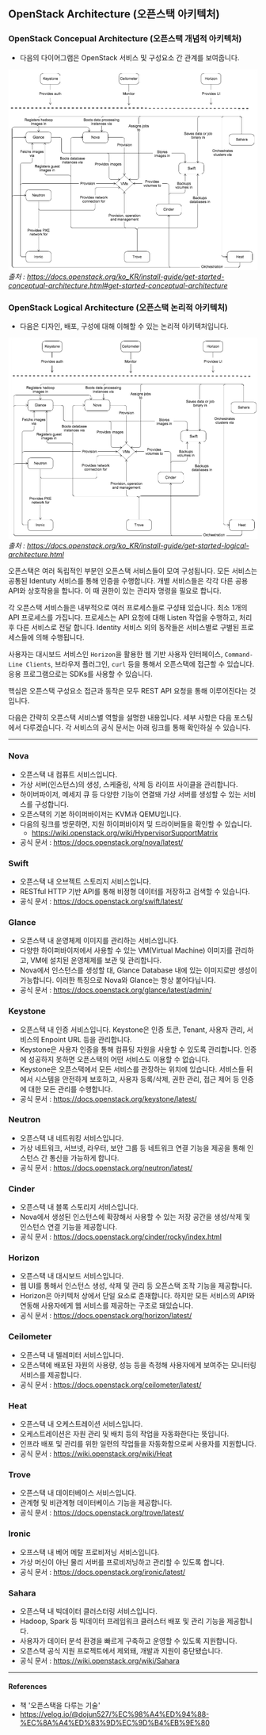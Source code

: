 
## OpenStack Architecture (오픈스택 아키텍처)

### OpenStack Concepual Architecture (오픈스택 개념적 아키텍처)
- 다음의 다이어그램은 OpenStack 서비스 및 구성요소 간 관계를 보여줍니다.

![오픈스택 개념적 아키텍처](https://github.com/beengineer500/Z.Attachments/blob/bf6d9872c9c9322f6a87b603155579ab23927b42/OpenStack/02_Openstack_Architecture.png)
_출처 : https://docs.openstack.org/ko_KR/install-guide/get-started-conceptual-architecture.html#get-started-conceptual-architecture_



### OpenStack Logical Architecture (오픈스택 논리적 아키텍처)
- 다음은 디자인, 배포, 구성에 대해 이해할 수 있는 논리적 아키텍처입니다.

![오픈스택 논리적 아키텍처](https://github.com/beengineer500/Z.Attachments/blob/bf6d9872c9c9322f6a87b603155579ab23927b42/OpenStack/02_Openstack_Logical_Architecture.png)
_출처 : https://docs.openstack.org/ko_KR/install-guide/get-started-logical-architecture.html_


오픈스택은 여러 독립적인 부분인 오픈스택 서비스들이 모여 구성됩니다. 모든 서비스는 공통된 Identuty 서비스를 통해 인증을 수행합니다. 개별 서비스들은 각각 다른 공용 API와 상호작용을 합니다. 이 때 권한이 있는 관리자 명령을 필요로 합니다.

각 오픈스택 서비스들은 내부적으로 여러 프로세스들로 구성돼 있습니다. 최소 1개의 API 프로세스를 가집니다.  프로세스는 API 요청에 대해 Listen 작업을 수행하고, 처리 후 다른 서비스로 전달 합니다. Identity 서비스 외의 동작들은 서비스별로 구별된 프로세스들에 의해 수행됩니다.

사용자는 대시보드 서비스인 `Horizon`을 활용한 웹 기반 사용자 인터페이스, `Command-Line Clients`, 브라우저 플러그인, `curl` 등을 통해서 오픈스택에 접근할 수 있습니다. 응용 프로그램으로는 SDKs를 사용할 수 있습니다.

핵심은 오픈스택 구성요소 접근과 동작은 모두 REST API 요청을 통해 이루어진다는 것입니다.

다음은 간략히 오픈스택 서비스별 역할을 설명한 내용입니다. 세부 사항은 다음 포스팅에서 다루겠습니다. 각 서비스의 공식 문서는 아래 링크를 통해 확인하실 수 있습니다.

---

### Nova
- 오픈스택 내 컴퓨트 서비스입니다.
- 가상 서버(인스턴스)의 생성, 스케줄링, 삭제 등 라이프 사이클을 관리합니다.
- 하이버파이저, 메세지 큐 등 다양한 기능이 연결돼 가상 서버를 생성할 수 있는 서비스를 구성합니다.
- 오픈스택의 기본 하이퍼바이저는 KVM과 QEMU입니다.
- 다음의 링크를 방문하면, 지원 하이퍼바이저 및 드라이버들을 확인할 수 있습니다.
	- https://wiki.openstack.org/wiki/HypervisorSupportMatrix
- 공식 문서 : https://docs.openstack.org/nova/latest/


### Swift
- 오픈스택 내 오브젝트 스토리지 서비스입니다.
- RESTful HTTP 기반 API를 통해 비정형 데이터를 저장하고 검색할 수 있습니다.
- 공식 문서 : https://docs.openstack.org/swift/latest/


### Glance
- 오픈스택 내 운영체제 이미지를 관리하는 서비스입니다.
- 다양한 하이퍼바이저에서 사용할 수 있는 VM(Virtual Machine) 이미지를 관리하고, VM에 설치된 운영체제를 보관 및 관리합니다.
- Nova에서 인스턴스를 생성할 대, Glance Database 내에 있는 이미지로만 생성이 가능합니다. 이러한 특징으로 Nova와 Glance는 항상 붙어다닙니다.
- 공식 문서 : https://docs.openstack.org/glance/latest/admin/


### Keystone
- 오픈스택 내 인증 서비스입니다. Keystone은 인증 토큰, Tenant, 사용자 관리, 서비스의 Enpoint URL 등을 관리합니다.
- Keystone은 사용자 인증을 통해 컴퓨팅 자원을 사용할 수 있도록 관리합니다. 인증에 성공하지 못하면 오픈스택의 어떤 서비스도 이용할 수 없습니다.
- Keystone은 오픈스택에서 모든 서비스를 관장하는 위치에 있습니다. 서비스들 뒤에서 시스템을 안전하게 보호하고, 사용자 등록/삭제, 권한 관리, 접근 제어 등 인증에 대한 모든 관리를 수행합니다.
- 공식 문서 : https://docs.openstack.org/keystone/latest/


### Neutron
- 오픈스택 내 네트워킹 서비스입니다.
- 가상 네트워크, 서브넷, 라우터, 보안 그룹 등 네트워크 연결 기능을 제공을 통해 인스턴스 간 통신을 가능하게 합니다.
- 공식 문서 : https://docs.openstack.org/neutron/latest/


### Cinder
- 오픈스택 내 블록 스토리지 서비스입니다.
- Nova에서 생성된 인스턴스에 확장해서 사용할 수 있는 저장 공간을 생성/삭제 및 인스턴스 연결 기능을 제공합니다.
- 공식 문서 : https://docs.openstack.org/cinder/rocky/index.html


### Horizon
- 오픈스택 내 대시보드 서비스입니다.
- 웹 UI를 통해서 인스턴스 생성, 삭제 및 관리 등 오픈스택 조작 기능을 제공합니다.
- Horizon은 아키텍처 상에서 단일 요소로 존재합니다. 하지만 모든 서비스의 API와 연동해 사용자에게 웹 서비스를 제공하는 구조로 돼있습니다.
- 공식 문서 : https://docs.openstack.org/horizon/latest/


### Ceilometer
- 오픈스택 내 텔레미터 서비스입니다.
- 오픈스택에 배포된 자원의 사용량, 성능 등을 측정해 사용자에게 보여주는 모니터링 서비스를 제공합니다.
- 공식 문서 : https://docs.openstack.org/ceilometer/latest/


### Heat
- 오픈스택 내 오케스트레이션 서비스입니다.
- 오케스트레이션은 자원 관리 및 배치 등의 작업을 자동화한다는 뜻입니다.
- 인프라 배포 및 관리를 위한 일련의 작업들을 자동화함으로써 사용자를 지원합니다.
- 공식 문서 : https://wiki.openstack.org/wiki/Heat


### Trove
- 오픈스택 내 데이터베이스 서비스입니다.
- 관계형 및 비관계형 데이터베이스 기능을 제공합니다.
- 공식 문서 : https://docs.openstack.org/trove/latest/


### Ironic
- 오프스택 내 베어 메탈 프로비저닝 서비스입니다.
- 가상 머신이 아닌 물리 서버를 프로비저닝하고 관리할 수 있도록 합니다. 
- 공식 문서 : https://docs.openstack.org/ironic/latest/


### Sahara
- 오픈스택 내 빅데이터 클러스터링 서비스입니다.
- Hadoop, Spark 등 빅데이터 프레임워크 클러스터 배포 및 관리 기능을 제공합니다.
- 사용자가 데이터 분석 환경을 빠르게 구축하고 운영할 수 있도록 지원합니다.
- 오픈스택 공식 지원 프로젝트에서 제외돼, 개발과 지원이 중단됐습니다.
- 공식 문서 : https://wiki.openstack.org/wiki/Sahara


---

#### References
- 책 '오픈스택을 다루는 기술'
- https://velog.io/@dojun527/%EC%98%A4%ED%94%88-%EC%8A%A4%ED%83%9D%EC%9D%B4%EB%9E%80
